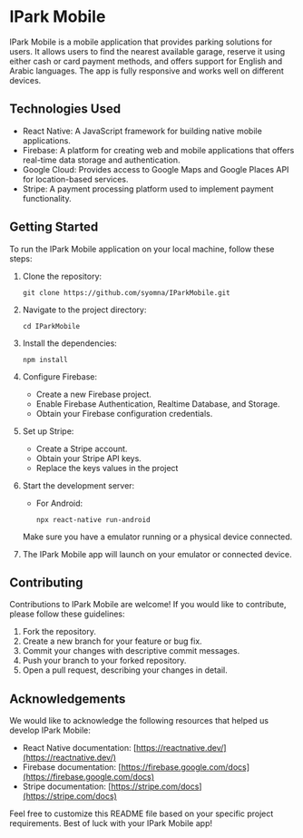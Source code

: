 
# IPark Mobile

IPark Mobile is a mobile application that provides parking solutions for users. It allows users to find the nearest available garage, reserve it using either cash or card payment methods, and offers support for English and Arabic languages. The app is fully responsive and works well on different devices.

## Technologies Used

-   React Native: A JavaScript framework for building native mobile applications.
-   Firebase: A platform for creating web and mobile applications that offers real-time data storage and authentication.
-   Google Cloud: Provides access to Google Maps and Google Places API for location-based services.
-   Stripe: A payment processing platform used to implement payment functionality.

## Getting Started

To run the IPark Mobile application on your local machine, follow these steps:

1.  Clone the repository:
    
  
    
    `git clone https://github.com/syomna/IParkMobile.git` 
    
2.  Navigate to the project directory:
    
   
    
    `cd IParkMobile` 
    
3.  Install the dependencies:
    
    
    
    `npm install` 
    
4.  Configure Firebase:
    
    -   Create a new Firebase project.
    -   Enable Firebase Authentication, Realtime Database, and Storage.
    -   Obtain your Firebase configuration credentials.
5.  Set up Stripe:
    
    -   Create a Stripe account.
    -   Obtain your Stripe API keys.
    -   Replace the keys values in the project
6.  Start the development server:
    
    -   For Android:
        
       
        
        `npx react-native run-android` 
        
        
    
    Make sure you have a emulator running or a physical device connected.
    
7.  The IPark Mobile app will launch on your emulator or connected device.
    

## Contributing

Contributions to IPark Mobile are welcome! If you would like to contribute, please follow these guidelines:

1.  Fork the repository.
2.  Create a new branch for your feature or bug fix.
3.  Commit your changes with descriptive commit messages.
4.  Push your branch to your forked repository.
5.  Open a pull request, describing your changes in detail.

## Acknowledgements

We would like to acknowledge the following resources that helped us develop IPark Mobile:

-   React Native documentation: [https://reactnative.dev/](https://reactnative.dev/)
-   Firebase documentation: [https://firebase.google.com/docs](https://firebase.google.com/docs)
-   Stripe documentation: [https://stripe.com/docs](https://stripe.com/docs)

Feel free to customize this README file based on your specific project requirements. Best of luck with your IPark Mobile app!
